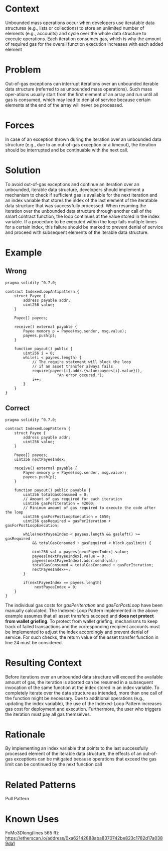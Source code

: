 # Context
Unbounded mass operations occur when developers use iteratable data structures (e.g., lists or collections) to store an unlimited number of elements (e.g., accounts) and cycle over the whole data structure to execute operations. Each iteration consumes gas, which is why the amount of required gas for the overall function execution increases with each added element
# Problem
Out-of-gas exceptions can interrupt iterations over an unbounded iterable data structure (referred to as unbounded mass operations). Such mass oper-ations usually start from the first element of an array and run until all gas is consumed, which may lead to denial of service because certain elements at the end of the array will never be processed.
# Forces
In case of an exception thrown during the iteration over an unbounded data structure (e.g., due to an out-of-gas exception or a timeout), the iteration should be interrupted and be continuable with the next call.
# Solution
To avoid out-of-gas exceptions and continue an iteration over an unbounded, iterable data structure, developers should implement a mechanism to check if sufficient gas is available for the next iteration and an index variable that stores the index of the last element of the iteratable data structure that was successfully processed. When resuming the iteration over the unbounded data structure through another call of the smart contract function, the loop continues at the value stored in the index variable. If a procedure to be executed within the loop fails multiple times for a certain index, this failure should be marked to prevent denial of service and proceed with subsequent elements of the iterable data structure.
# Example
## Wrong
```Solidity
pragma solidity ^0.7.0;

contract IndexedLoopAntipattern {
    struct Payee {
        address payable addr;
        uint256 value;
    }
    
    Payee[] payees;

    receive() external payable {
        Payee memory p = Payee(msg.sender, msg.value);
        payees.push(p);
    }
    
    function payout() public {
        uint256 i = 0;
        while(i < payees.length) {
            // The require statement will block the loop
            // if an asset transfer always fails
            require(payees[i].addr.{value:payees[i].value}(),
                       "An error occured.");
            i++;
        }
    }
}

```
## Correct
```Solidity
pragma solidity ^0.7.0;

contract IndexedLoopPattern {
    struct Payee {
        address payable addr;
        uint256 value;
    }

    Payee[] payees;
    uint256 nextPayeeIndex;

    receive() external payable {
        Payee memory p = Payee(msg.sender, msg.value);
        payees.push(p);
    }

    function payout() public payable {
        uint256 totalGasConsumed = 0;
        // Amount of gas required for each iteration
        uint256 gasPerIteration = 42000;
        // Minimum amount of gas required to execute the code after the loop
        uint256 gasForPostLoopExecution = 1650;
        uint256 gasRequired = gasPerIteration + gasForPostLoopExecution;

        while(nextPayeeIndex < payees.length && gasleft() >= gasRequired
            && totalGasConsumed + gasRequired < block.gaslimit) {

            uint256 val = payees[nextPayeeIndex].value;
            payees[nextPayeeIndex].value = 0;
            payees[nextPayeeIndex].addr.send(val);
            totalGasConsumed = totalGasConsumed + gasPerIteration;
            nextPayeeIndex++;
        }
        
        if(nextPayeeIndex == payees.length)
             nextPayeeIndex = 0;
    }
}

```
The individual gas costs for _gasPerIteration_ and _gasForPostLoop_ have been manually calculated. The Indexed-Loop Pattern implemented in the above example assumes that all asset transfers succeed and **does not protect from wallet griefing**. To protect from wallet griefing, mechanisms to keep track of failed transactions and the corresponding recipient accounts must be implemented to adjust the index accordingly and prevent denial of service. For such checks, the return value of the asset transfer function in line 24 must be considered.

# Resulting Context
Before iterations over an unbounded data structure will exceed the available amount of gas, the iteration is aborted can be resumed in a subsequent invocation of the same function at the index stored in an index variable. To completely iterate over the data structure as intended, more than one call of the function might be necessary. Due to additional operations (e.g., updating the index variable), the use of the Indexed-Loop Pattern increases gas cost for deployment and execution. Furthermore, the user who triggers the iteration must pay all gas themselves.
# Rationale
By implementing an index variable that points to the last successfully processed element of the iterable data structure, the effects of an out-of-gas exceptions can be mitigated because operations that exceed the gas limit can be continued by the next function call
# Related Patterns
Pull Pattern
# Known Uses
FoMo3Dlong(lines 565 ff): https://etherscan.io/address/0xa62142888aba8370742be823c1782d17a0389da1